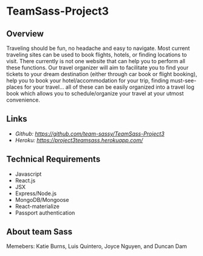# TeamSass-Project3

## Overview
Traveling should be fun, no headache and easy to navigate. Most current traveling sites can be used to book flights, hotels, or finding locations to visit. There currently is not one website that can help you to perform all these functions. Our travel organizer will aim to facilitate you to find your tickets to your dream destination (either through car book or flight booking), help you to book your hotel/accommodation for your trip, finding must-see-places for your travel… all of these can be easily organized into a travel log book which allows you to schedule/organize your travel at your utmost convenience. 

## Links
* *Github: https://github.com/team-sassy/TeamSass-Project3* 
* *Heroku: https://project3teamsass.herokuapp.com/*

## Technical Requirements
* Javascript
* React.js
* JSX
* Express/Node.js
* MongoDB/Mongoose
* React-materialize
* Passport authentication

## About team Sass
Memebers: Katie Burns, Luis Quintero, Joyce Nguyen, and Duncan Dam